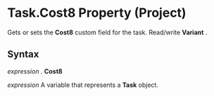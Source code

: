 
# Task.Cost8 Property (Project)

Gets or sets the  **Cost8** custom field for the task. Read/write **Variant** .


## Syntax

 _expression_ . **Cost8**

 _expression_ A variable that represents a **Task** object.

